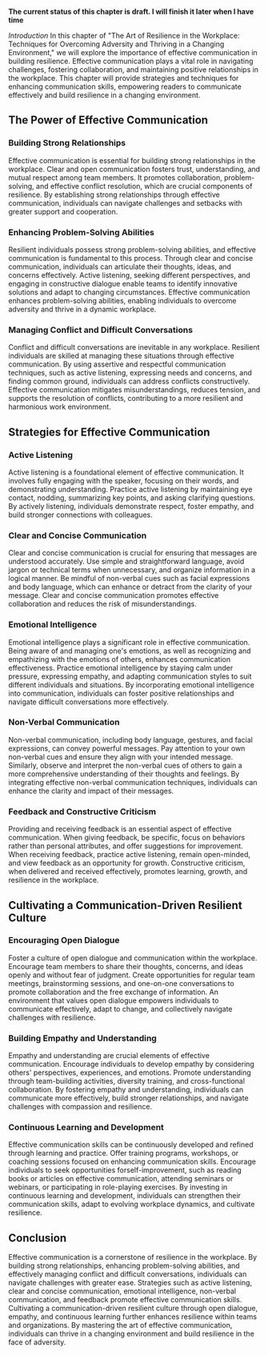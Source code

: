 **The current status of this chapter is draft. I will finish it later when I have time**

*Introduction* In this chapter of "The Art of Resilience in the Workplace: Techniques for Overcoming Adversity and Thriving in a Changing Environment," we will explore the importance of effective communication in building resilience. Effective communication plays a vital role in navigating challenges, fostering collaboration, and maintaining positive relationships in the workplace. This chapter will provide strategies and techniques for enhancing communication skills, empowering readers to communicate effectively and build resilience in a changing environment.

The Power of Effective Communication
------------------------------------

### Building Strong Relationships

Effective communication is essential for building strong relationships in the workplace. Clear and open communication fosters trust, understanding, and mutual respect among team members. It promotes collaboration, problem-solving, and effective conflict resolution, which are crucial components of resilience. By establishing strong relationships through effective communication, individuals can navigate challenges and setbacks with greater support and cooperation.

### Enhancing Problem-Solving Abilities

Resilient individuals possess strong problem-solving abilities, and effective communication is fundamental to this process. Through clear and concise communication, individuals can articulate their thoughts, ideas, and concerns effectively. Active listening, seeking different perspectives, and engaging in constructive dialogue enable teams to identify innovative solutions and adapt to changing circumstances. Effective communication enhances problem-solving abilities, enabling individuals to overcome adversity and thrive in a dynamic workplace.

### Managing Conflict and Difficult Conversations

Conflict and difficult conversations are inevitable in any workplace. Resilient individuals are skilled at managing these situations through effective communication. By using assertive and respectful communication techniques, such as active listening, expressing needs and concerns, and finding common ground, individuals can address conflicts constructively. Effective communication mitigates misunderstandings, reduces tension, and supports the resolution of conflicts, contributing to a more resilient and harmonious work environment.

Strategies for Effective Communication
--------------------------------------

### Active Listening

Active listening is a foundational element of effective communication. It involves fully engaging with the speaker, focusing on their words, and demonstrating understanding. Practice active listening by maintaining eye contact, nodding, summarizing key points, and asking clarifying questions. By actively listening, individuals demonstrate respect, foster empathy, and build stronger connections with colleagues.

### Clear and Concise Communication

Clear and concise communication is crucial for ensuring that messages are understood accurately. Use simple and straightforward language, avoid jargon or technical terms when unnecessary, and organize information in a logical manner. Be mindful of non-verbal cues such as facial expressions and body language, which can enhance or detract from the clarity of your message. Clear and concise communication promotes effective collaboration and reduces the risk of misunderstandings.

### Emotional Intelligence

Emotional intelligence plays a significant role in effective communication. Being aware of and managing one's emotions, as well as recognizing and empathizing with the emotions of others, enhances communication effectiveness. Practice emotional intelligence by staying calm under pressure, expressing empathy, and adapting communication styles to suit different individuals and situations. By incorporating emotional intelligence into communication, individuals can foster positive relationships and navigate difficult conversations more effectively.

### Non-Verbal Communication

Non-verbal communication, including body language, gestures, and facial expressions, can convey powerful messages. Pay attention to your own non-verbal cues and ensure they align with your intended message. Similarly, observe and interpret the non-verbal cues of others to gain a more comprehensive understanding of their thoughts and feelings. By integrating effective non-verbal communication techniques, individuals can enhance the clarity and impact of their messages.

### Feedback and Constructive Criticism

Providing and receiving feedback is an essential aspect of effective communication. When giving feedback, be specific, focus on behaviors rather than personal attributes, and offer suggestions for improvement. When receiving feedback, practice active listening, remain open-minded, and view feedback as an opportunity for growth. Constructive criticism, when delivered and received effectively, promotes learning, growth, and resilience in the workplace.

Cultivating a Communication-Driven Resilient Culture
----------------------------------------------------

### Encouraging Open Dialogue

Foster a culture of open dialogue and communication within the workplace. Encourage team members to share their thoughts, concerns, and ideas openly and without fear of judgment. Create opportunities for regular team meetings, brainstorming sessions, and one-on-one conversations to promote collaboration and the free exchange of information. An environment that values open dialogue empowers individuals to communicate effectively, adapt to change, and collectively navigate challenges with resilience.

### Building Empathy and Understanding

Empathy and understanding are crucial elements of effective communication. Encourage individuals to develop empathy by considering others' perspectives, experiences, and emotions. Promote understanding through team-building activities, diversity training, and cross-functional collaboration. By fostering empathy and understanding, individuals can communicate more effectively, build stronger relationships, and navigate challenges with compassion and resilience.

### Continuous Learning and Development

Effective communication skills can be continuously developed and refined through learning and practice. Offer training programs, workshops, or coaching sessions focused on enhancing communication skills. Encourage individuals to seek opportunities forself-improvement, such as reading books or articles on effective communication, attending seminars or webinars, or participating in role-playing exercises. By investing in continuous learning and development, individuals can strengthen their communication skills, adapt to evolving workplace dynamics, and cultivate resilience.

Conclusion
----------

Effective communication is a cornerstone of resilience in the workplace. By building strong relationships, enhancing problem-solving abilities, and effectively managing conflict and difficult conversations, individuals can navigate challenges with greater ease. Strategies such as active listening, clear and concise communication, emotional intelligence, non-verbal communication, and feedback promote effective communication skills. Cultivating a communication-driven resilient culture through open dialogue, empathy, and continuous learning further enhances resilience within teams and organizations. By mastering the art of effective communication, individuals can thrive in a changing environment and build resilience in the face of adversity.
